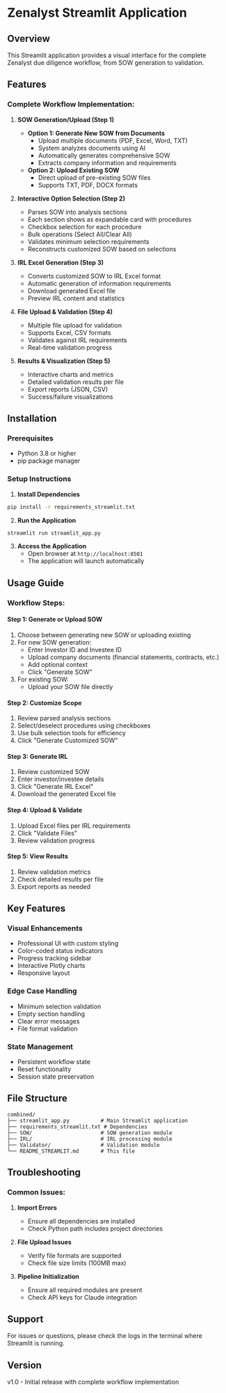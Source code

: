 # Zenalyst Streamlit Application

## Overview
This Streamlit application provides a visual interface for the complete Zenalyst due diligence workflow, from SOW generation to validation.

## Features

### Complete Workflow Implementation:

1. **SOW Generation/Upload (Step 1)**
   - **Option 1: Generate New SOW from Documents**
     - Upload multiple documents (PDF, Excel, Word, TXT)
     - System analyzes documents using AI
     - Automatically generates comprehensive SOW
     - Extracts company information and requirements
   - **Option 2: Upload Existing SOW**
     - Direct upload of pre-existing SOW files
     - Supports TXT, PDF, DOCX formats

2. **Interactive Option Selection (Step 2)**
   - Parses SOW into analysis sections
   - Each section shows as expandable card with procedures
   - Checkbox selection for each procedure
   - Bulk operations (Select All/Clear All)
   - Validates minimum selection requirements
   - Reconstructs customized SOW based on selections

3. **IRL Excel Generation (Step 3)**
   - Converts customized SOW to IRL Excel format
   - Automatic generation of information requirements
   - Download generated Excel file
   - Preview IRL content and statistics

4. **File Upload & Validation (Step 4)**
   - Multiple file upload for validation
   - Supports Excel, CSV formats
   - Validates against IRL requirements
   - Real-time validation progress

5. **Results & Visualization (Step 5)**
   - Interactive charts and metrics
   - Detailed validation results per file
   - Export reports (JSON, CSV)
   - Success/failure visualizations

## Installation

### Prerequisites
- Python 3.8 or higher
- pip package manager

### Setup Instructions

1. **Install Dependencies**
```bash
pip install -r requirements_streamlit.txt
```

2. **Run the Application**
```bash
streamlit run streamlit_app.py
```

3. **Access the Application**
   - Open browser at `http://localhost:8501`
   - The application will launch automatically

## Usage Guide

### Workflow Steps:

#### Step 1: Generate or Upload SOW
1. Choose between generating new SOW or uploading existing
2. For new SOW generation:
   - Enter Investor ID and Investee ID
   - Upload company documents (financial statements, contracts, etc.)
   - Add optional context
   - Click "Generate SOW"
3. For existing SOW:
   - Upload your SOW file directly

#### Step 2: Customize Scope
1. Review parsed analysis sections
2. Select/deselect procedures using checkboxes
3. Use bulk selection tools for efficiency
4. Click "Generate Customized SOW"

#### Step 3: Generate IRL
1. Review customized SOW
2. Enter investor/investee details
3. Click "Generate IRL Excel"
4. Download the generated Excel file

#### Step 4: Upload & Validate
1. Upload Excel files per IRL requirements
2. Click "Validate Files"
3. Review validation progress

#### Step 5: View Results
1. Review validation metrics
2. Check detailed results per file
3. Export reports as needed

## Key Features

### Visual Enhancements
- Professional UI with custom styling
- Color-coded status indicators
- Progress tracking sidebar
- Interactive Plotly charts
- Responsive layout

### Edge Case Handling
- Minimum selection validation
- Empty section handling
- Clear error messages
- File format validation

### State Management
- Persistent workflow state
- Reset functionality
- Session state preservation

## File Structure
```
combined/
├── streamlit_app.py          # Main Streamlit application
├── requirements_streamlit.txt # Dependencies
├── SOW/                      # SOW generation module
├── IRL/                      # IRL processing module
├── Validator/                # Validation module
└── README_STREAMLIT.md       # This file
```

## Troubleshooting

### Common Issues:

1. **Import Errors**
   - Ensure all dependencies are installed
   - Check Python path includes project directories

2. **File Upload Issues**
   - Verify file formats are supported
   - Check file size limits (100MB max)

3. **Pipeline Initialization**
   - Ensure all required modules are present
   - Check API keys for Claude integration

## Support
For issues or questions, please check the logs in the terminal where Streamlit is running.

## Version
v1.0 - Initial release with complete workflow implementation